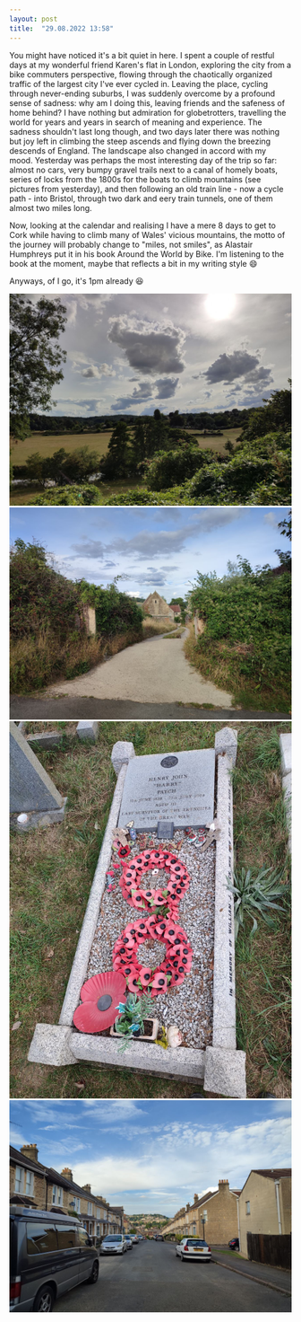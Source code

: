 ```yaml
---
layout: post
title:  "29.08.2022 13:58"
---
```


You might have noticed it's a bit quiet in here. I spent a couple of restful days at my wonderful friend Karen's flat in London, exploring the city from a bike commuters perspective, flowing through the chaotically organized traffic of the largest city I've ever cycled in. Leaving the place, cycling through never-ending suburbs, I was suddenly overcome by a profound sense of sadness: why am I doing this, leaving friends and the safeness of home behind? I have nothing but admiration for globetrotters, travelling the world for years and years in search of meaning and experience. The sadness shouldn't last long though, and two days later there was nothing but joy left in climbing the steep ascends and flying down the breezing descends of England. The landscape also changed in accord with my mood. Yesterday was perhaps the most interesting day of the trip so far: almost no cars, very bumpy gravel trails next to a canal of homely boats, series of locks from the 1800s for the boats to climb mountains (see pictures from yesterday), and then following an old train line - now a cycle path - into Bristol, through two dark and eery train tunnels, one of them almost two miles long.

Now, looking at the calendar and realising I have a mere 8 days to get to Cork while having to climb many of Wales' vicious mountains, the motto of the journey will probably change to "miles, not smiles", as Alastair Humphreys put it in his book Around the World by Bike. I'm listening to the book at the moment, maybe that reflects a bit in my writing style 😄

Anyways, of I go, it's 1pm already 😆

![](/assets/telegram-cloud-photo-size-2-5215209411658760222-y.jpg)
![](/assets/telegram-cloud-photo-size-2-5215209411658760223-y.jpg)
![](/assets/telegram-cloud-photo-size-2-5215209411658760224-y.jpg)
![](/assets/telegram-cloud-photo-size-2-5215209411658760226-y.jpg)
